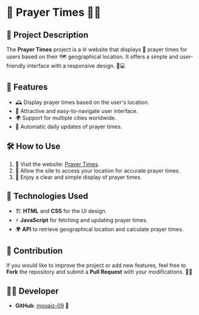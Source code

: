 # 🌙 Prayer Times 🕌✨

## 📖 Project Description

The **Prayer Times** project is a 🌐 website that displays 🕋 prayer times for users based on their 🗺 geographical location. It offers a simple and user-friendly interface with a responsive design. 📱💻

## 🌟 Features
- 🕰 Display prayer times based on the user's location.
- 🎨 Attractive and easy-to-navigate user interface.
- 🌍 Support for multiple cities worldwide.
- 🔄 Automatic daily updates of prayer times.

## 🛠 How to Use
1. 🔗 Visit the website: [Prayer Times](https://mouaiz-09.github.io/Prayer-times/).
2. 📍 Allow the site to access your location for accurate prayer times.
3. 🙏 Enjoy a clear and simple display of prayer times.

## 🚀 Technologies Used
- 🏗 **HTML** and **CSS** for the UI design.
- ⚡ **JavaScript** for fetching and updating prayer times.
- 🌍 **API** to retrieve geographical location and calculate prayer times.

## 🤝 Contribution
If you would like to improve the project or add new features, feel free to **Fork** the repository and submit a **Pull Request** with your modifications. 🔧💡

## 👨‍💻 Developer
- **GitHub**: [mouaiz-09](https://github.com/mouaiz-09) 🎉
